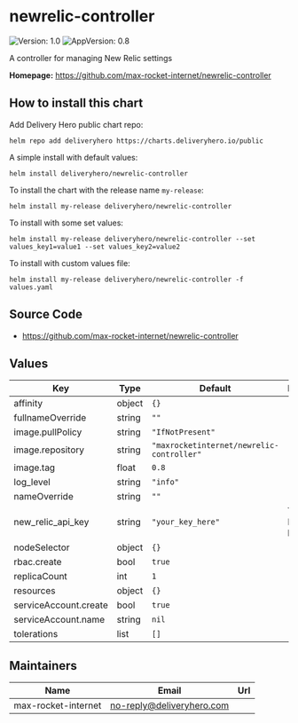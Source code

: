 # newrelic-controller

![Version: 1.0](https://img.shields.io/badge/Version-1.0-informational?style=flat-square) ![AppVersion: 0.8](https://img.shields.io/badge/AppVersion-0.8-informational?style=flat-square)

A controller for managing New Relic settings

**Homepage:** <https://github.com/max-rocket-internet/newrelic-controller>

## How to install this chart

Add Delivery Hero public chart repo:

```console
helm repo add deliveryhero https://charts.deliveryhero.io/public
```

A simple install with default values:

```console
helm install deliveryhero/newrelic-controller
```

To install the chart with the release name `my-release`:

```console
helm install my-release deliveryhero/newrelic-controller
```

To install with some set values:

```console
helm install my-release deliveryhero/newrelic-controller --set values_key1=value1 --set values_key2=value2
```

To install with custom values file:

```console
helm install my-release deliveryhero/newrelic-controller -f values.yaml
```

## Source Code

* <https://github.com/max-rocket-internet/newrelic-controller>

## Values

| Key | Type | Default | Description |
|-----|------|---------|-------------|
| affinity | object | `{}` |  |
| fullnameOverride | string | `""` |  |
| image.pullPolicy | string | `"IfNotPresent"` |  |
| image.repository | string | `"maxrocketinternet/newrelic-controller"` |  |
| image.tag | float | `0.8` |  |
| log_level | string | `"info"` |  |
| nameOverride | string | `""` |  |
| new_relic_api_key | string | `"your_key_here"` | Your New Relic API key |
| nodeSelector | object | `{}` |  |
| rbac.create | bool | `true` |  |
| replicaCount | int | `1` |  |
| resources | object | `{}` |  |
| serviceAccount.create | bool | `true` |  |
| serviceAccount.name | string | `nil` |  |
| tolerations | list | `[]` |  |

## Maintainers

| Name | Email | Url |
| ---- | ------ | --- |
| max-rocket-internet | no-reply@deliveryhero.com |  |

